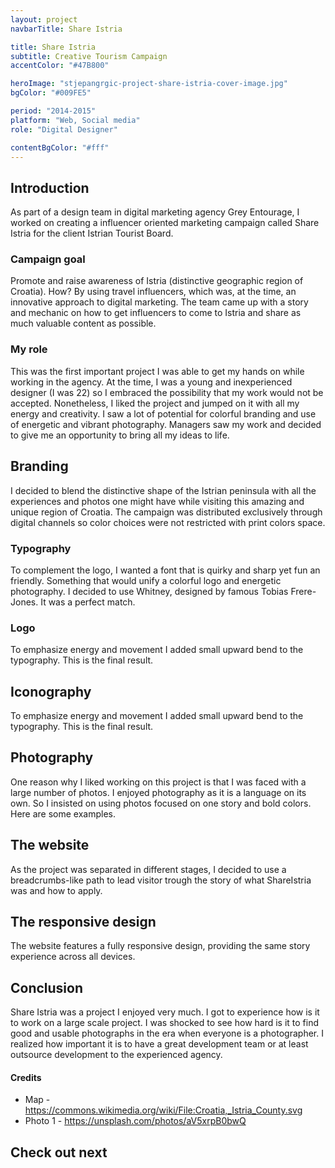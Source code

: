 ```yaml
---
layout: project
navbarTitle: Share Istria

title: Share Istria
subtitle: Creative Tourism Campaign
accentColor: "#47B800"

heroImage: "stjepangrgic-project-share-istria-cover-image.jpg"
bgColor: "#009FE5"

period: "2014-2015"
platform: "Web, Social media"
role: "Digital Designer"

contentBgColor: "#fff"
---
```


## Introduction
As part of a design team in digital marketing agency Grey Entourage, I worked on creating a influencer oriented marketing campaign called Share Istria for the client Istrian Tourist Board.

### Campaign goal
Promote and raise awareness of Istria (distinctive geographic region of Croatia). How? By using travel influencers, which was, at the time, an innovative approach to digital marketing. The team came up with a story and mechanic on how to get influencers to come to Istria and share as much valuable content as possible.

### My role
This was the first important project I was able to get my hands on while working in the agency.  At the time, I was a young and inexperienced designer (I was 22) so I embraced the possibility that my work would not be accepted. Nonetheless, I liked the project and jumped on it with all my energy and creativity. I saw a lot of potential for colorful branding and use of energetic and vibrant photography. Managers saw my work and decided to give me an opportunity to bring all my ideas to life.

<div class="grid full-width gradient branding">
  
## Branding
I decided to blend the distinctive shape of the Istrian peninsula with all the experiences and photos one might have while visiting this amazing and unique region of Croatia. The campaign was distributed exclusively through digital channels so color choices were not restricted with print colors space.
<figure class="grid-width fix-img">
  <simg name="stjepangrgic-project-share-istria-idea.jpg" />
</figure>

</div> <!-- Gradiend -->

### Typography
To complement the logo, I wanted a font that is quirky and sharp yet fun an friendly. Something that would unify a colorful logo and energetic photography. I decided to use Whitney, designed by famous Tobias Frere-Jones. It was a perfect match.
<figure class="grid-width fix-img">
  <simg name="stjepangrgic-project-share-istria-typography.jpg" />
</figure>

### Logo
To emphasize energy and movement I added small upward bend to the typography. This is the final result.
<figure class="grid-width fix-img">
  <simg name="stjepangrgic-project-share-istria-logo-dark.jpg" />
</figure>
<figure class="grid-width fix-img">
  <simg name="stjepangrgic-project-share-istria-logo-light.jpg" />
</figure>
<figure class="grid-width fix-img">
  <simg name="stjepangrgic-project-share-istria-logo-line.jpg" />
</figure>

## Iconography
To emphasize energy and movement I added small upward bend to the typography. This is the final result.
<figure class="grid-width fix-img">
  <simg name="stjepangrgic-project-share-istria-icons.jpg" />
</figure>

## Photography
One reason why I liked working on this project is that I was faced with a large number of photos. I enjoyed photography as it is a language on its own. So I insisted on using photos focused on one story and bold colors. Here are some examples.
<figure class="grid-width fix-img">
  <simg name="stjepangrgic-project-share-istria-photography.jpg" />
</figure>

<div class="gradient grid full-width">

## The website
As the project was separated in different stages, I decided to use a breadcrumbs-like path to lead visitor trough the story of what ShareIstria was and how to apply.
<figure class="grid-width fix-img">
  <simg name="stjepangrgic-project-share-istria-website.jpg" />
</figure>

</div> <!-- Gradient -->

<figure class="grid-width fix-img">
  <simg name="stjepangrgic-project-share-istria-website-form.jpg" />
</figure>

## The responsive design
The website features a fully responsive design, providing the same story experience across all devices.
<figure class="grid-width fix-img">
  <simg name="stjepangrgic-project-share-istria-website-responsive.jpg" />
</figure>

<div class="full-width grid conclusion">

## Conclusion
Share Istria was a project I enjoyed very much. I got to experience how is it to work on a large scale project. I was shocked to see how hard is it to find good and usable photographs in the era when everyone is a photographer. I realized how important it is to have a great development team or at least outsource development to the experienced agency.

<div class="credits">

#### Credits
- Map - https://commons.wikimedia.org/wiki/File:Croatia,_Istria_County.svg
- Photo 1 - https://unsplash.com/photos/aV5xrpB0bwQ

</div>


## Check out next

<div class="grid-width next-project">
  <ProjectCard
    url="/work/vibby"
    title="Vibby"
    description="Interactive video platform startup"
    period="2015"
    image="stjepangrgic-vibby-card.png"
    linkText="Read the case study"
    :tags="['Branding', 'Icons', 'Web Application', 'Corporate Site']"
    underlinColor="#2C45BC"/>
</div>
  
</div>

<script>
import slink from '@/theme/components/slink.vue'
import simg from '@/theme/components/simg.vue'
import PageHeader from '@/theme/components/PageHeader.vue'
import HeroSection from '@/theme/components/HeroSection.vue'
import ProjectInfo from '@/theme/components/ProjectInfo.vue'
import Content from '@/theme/components/Content.vue'
import ProjectCard from '@/theme/components/ProjectCard.vue'

export default {
  components: {
    slink, simg, PageHeader, HeroSection, ProjectInfo, Content, ProjectCard
  }
}
</script>
<style lang="stylus" scoped>

.branding
  figure
    margin 0

</style>

